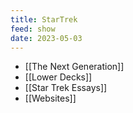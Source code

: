 ```yaml
---
title: StarTrek
feed: show
date: 2023-05-03
---
```

- [[The Next Generation]]
- [[Lower Decks]]
- [[Star Trek Essays]]
- [[Websites]]